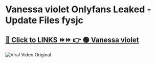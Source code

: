 
 # Vanessa violet Onlyfans Leaked - Update Files fysjc

## <h2><a href="https://clipsfans.com/Vanessa_violet&ref=git">🔗 Click to LINKS ⏩⏩ 👉 🟢 Vanessa violet </a></h2>

<a href="https://clipsfans.com/Vanessa_violet&ref=git" rel="nofollow" data-target="animated-image.originalLink"><img src="https://i.ibb.co.com/xMMVF88/686577567.gif" alt="Viral Video Original" style="max-width: 100%; display: inline-block;" data-target="animated-image.originalImage"></a>

